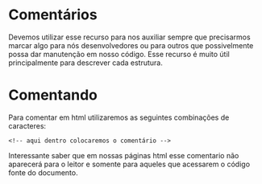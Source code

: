 # Comentários

Devemos utilizar esse recurso para nos auxiliar sempre que precisarmos marcar algo para nós desenvolvedores ou para outros que possivelmente possa dar manutenção em nosso código. Esse recurso é muito útil principalmente para descrever cada estrutura.

# Comentando

Para comentar em html utilizaremos as seguintes combinações de caracteres:

    <!-- aqui dentro colocaremos o comentário -->

Interessante saber que em nossas páginas html esse comentario não aparecerá para o leitor e somente para aqueles que acessarem o código fonte do documento.

